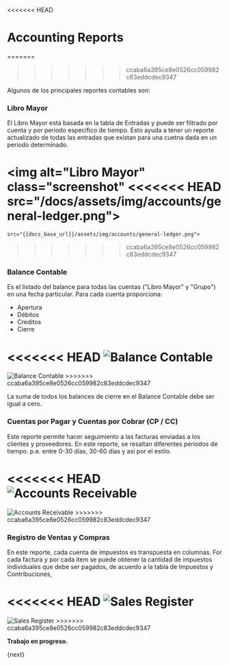 <<<<<<< HEAD
# Accounting Reports

=======
>>>>>>> ccaba6a395ce8e0526cc059982c83eddcdec9347
<!---
WORK IN PROGRESS
-->

Algunos de los principales reportes contables son:

### Libro Mayor

El Libro Mayor está basada en la tabla de Entradas y puede ser filtrado por
cuenta y por periodo específico de tiempo. Esto ayuda a tener un reporte
actualizado de todas las entradas que existan para una cuetna dada en un 
periodo determinado. 

<img alt="Libro Mayor" class="screenshot"
<<<<<<< HEAD
    src="/docs/assets/img/accounts/general-ledger.png">
=======
    src="{{docs_base_url}}/assets/img/accounts/general-ledger.png">
>>>>>>> ccaba6a395ce8e0526cc059982c83eddcdec9347

### Balance Contable

Es el listado del balance para todas las cuentas ("Libro Mayor" y "Grupo")
en una fecha particular. Para cada cuenta proporciona:

  * Apertura
  * Débitos
  * Creditos
  * Cierre

<<<<<<< HEAD
<img alt="Balance Contable" class="screenshot" src="/docs/assets/img/accounts/trial-balance.png">
=======
<img alt="Balance Contable" class="screenshot" src="{{docs_base_url}}/assets/img/accounts/trial-balance.png">
>>>>>>> ccaba6a395ce8e0526cc059982c83eddcdec9347

La suma de todos los balances de cierre en el Balance Contable debe ser igual a cero.

### Cuentas por Pagar y Cuentas por Cobrar (CP / CC)

Este reporte permite hacer seguimiento a las facturas enviadas a los clientes y proveedores. En este 
reporte, se resaltan diferentes periodos de tiempo. p.e. entre 0-30 días, 30-60 días y así por el estilo.

<<<<<<< HEAD
<img alt="Accounts Receivable" class="screenshot" src="/docs/assets/img/accounts/accounts-receivable.png">
=======
<img alt="Accounts Receivable" class="screenshot" src="{{docs_base_url}}/assets/img/accounts/accounts-receivable.png">
>>>>>>> ccaba6a395ce8e0526cc059982c83eddcdec9347

### Registro de Ventas y Compras

En este reporte, cada cuenta de impuestos es transpuesta en columnas. For cada factura y por cada item
se puede obtener la cantidad de impuestos individuales que debe ser pagados, de acuerdo a la
tabla de Impuestos y Contribuciones,

<<<<<<< HEAD
<img alt="Sales Register" class="screenshot" src="/docs/assets/img/accounts/sales-register.png">
=======
<img alt="Sales Register" class="screenshot" src="{{docs_base_url}}/assets/img/accounts/sales-register.png">
>>>>>>> ccaba6a395ce8e0526cc059982c83eddcdec9347

**Trabajo en progreso.**

{next}

